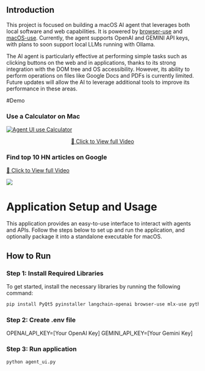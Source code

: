 ## Introduction

This project is focused on building a macOS AI agent that leverages both local software and web capabilities. It is powered by [browser-use](https://github.com/browser-use/browser-use) and [macOS-use](https://github.com/browser-use/macOS-use). Currently, the agent supports OpenAI and GEMINI API keys, with plans to soon support local LLMs running with Ollama. 

The AI agent is particularly effective at performing simple tasks such as clicking buttons on the web and in applications, thanks to its strong integration with the DOM tree and OS accessibility. However, its ability to perform operations on files like Google Docs and PDFs is currently limited. Future updates will allow the AI to leverage additional tools to improve its performance in these areas.


#Demo
### Use a Calculator on Mac
[![Agent UI use Calculator](https://cdn.loom.com/sessions/thumbnails/9fe8c4740ef74b45a6e4e5eeb8338b68-0b5c1fd76d8732f4-full-play.gif)](https://www.loom.com/share/9fe8c4740ef74b45a6e4e5eeb8338b68)

<p style="text-align:center;margin-top:10px;">
  <a href="https://www.loom.com/share/9fe8c4740ef74b45a6e4e5eeb8338b68" target="_blank">
    🔗 Click to View full Video
  </a>
</p>

### Find top 10 HN articles on Google
<div>
    <a href="https://www.loom.com/share/49c00eae79c4452ab1e1f4dc77fbdde7">
      <p>🔗 Click to View full Video</p>
    </a>
    <a href="https://www.loom.com/share/49c00eae79c4452ab1e1f4dc77fbdde7">
      <img style="max-width:300px;" src="https://cdn.loom.com/sessions/thumbnails/49c00eae79c4452ab1e1f4dc77fbdde7-4230dd51e1179011-full-play.gif">
    </a>
  </div>



# Application Setup and Usage

This application provides an easy-to-use interface to interact with agents and APIs. Follow the steps below to set up and run the application, and optionally package it into a standalone executable for macOS.

## How to Run

### Step 1: Install Required Libraries

To get started, install the necessary libraries by running the following command:

```bash
pip install PyQt5 pyinstaller langchain-openai browser-use mlx-use python-dotenv
```

### Step 2: Create .env file 

OPENAI_API_KEY=[Your OpenAI Key]
GEMINI_API_KEY=[Your Gemini Key]


### Step 3: Run application

```bash
python agent_ui.py

```
